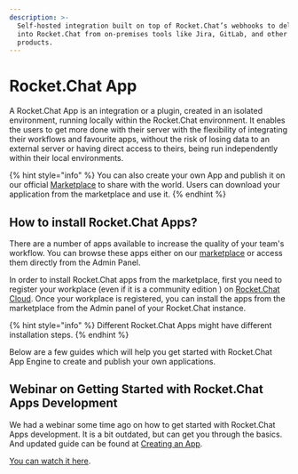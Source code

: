 ```yaml
---
description: >-
  Self-hosted integration built on top of Rocket.Chat’s webhooks to deliver data
  into Rocket.Chat from on-premises tools like Jira, GitLab, and other popular
  products.
---
```


# Rocket.Chat App

A Rocket.Chat App is an integration or a plugin, created in an isolated environment, running locally within the Rocket.Chat environment. It enables the users to get more done with their server with the flexibility of integrating their workflows and favourite apps, without the risk of losing data to an external server or having direct access to theirs, being run independently within their local environments.

{% hint style="info" %}
You can also create your own App and publish it on our official [Marketplace](https://rocket.chat/marketplace) to share with the world. Users can download your application from the marketplace and use it.
{% endhint %}

## How to install Rocket.Chat Apps?

There are a number of apps available to increase the quality of your team's workflow. You can browse these apps either on our [marketplace](https://rocket.chat/marketplace) or access them directly from the Admin Panel.

In order to install Rocket.Chat apps from the marketplace, first you need to register your workplace (even if it is a community edition ) on [Rocket.Chat Cloud](https://cloud.rocket.chat). Once your workplace is registered, you can install the apps from the marketplace from the Admin panel of your Rocket.Chat instance.

{% hint style="info" %}
Different Rocket.Chat Apps might have different installation steps.
{% endhint %}

Below are a few guides which will help you get started with Rocket.Chat App Engine to create and publish your own applications.

## Webinar on Getting Started with Rocket.Chat Apps Development

We had a webinar some time ago on how to get started with Rocket.Chat Apps development. It is a bit outdated, but can get you through the basics. And updated guide can be found at [Creating an App](creating-an-app.md).

[You can watch it here](https://www.youtube.com/watch?v=PaFPeD6QG9k).
